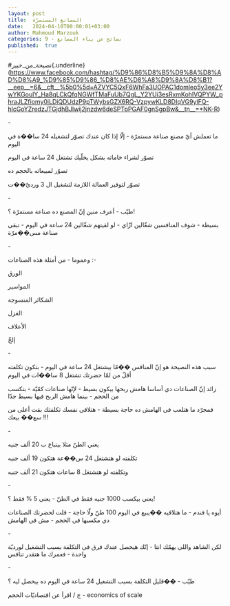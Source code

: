 ```yaml
---
layout: post
title:  المصانع المستمرّة
date:   2024-04-10T00:00:01+03:00
author: Mahmoud Marzouk
categories: 9 - نصائح عن بناء المصانع
published:  true
---
```

\#نصيحة_من_خبير{.underline}(https://www.facebook.com/hashtag/%D9%86%D8%B5%D9%8A%D8%AD%D8%A9_%D9%85%D9%86_%D8%AE%D8%A8%D9%8A%D8%B1?__eep__=6&__cft__%5b0%5d=AZVYC5QxF6WhFa3UOPAC1domleo5y3ee2YwYKGoulY_Ha8qLCkQfqNGWfTMaFuUb7QgL_Y2YUi3esRxmKohIVQPYW_phraJLZfiomy0iLDiQDUdzP9pTWybsGZX6RQ-VzpywKLD8DIqVG9ylFQ-hlcGoYZredzJTGjdhBJlwij2jnzdw6deSPTpPGAF0gnSgpBw&__tn__=*NK-R)

\-

ما تعملش أيّ مصنع صناعة مستمرّة - إلّا إذا كان عندك تصوّر
لتشغيله 24 سا��ة في اليوم

تصوّر لشراء خاماته بشكل يخلّيك تشتغل 24 ساعة في اليوم

تصوّر لمبيعاته بالحجم ده

تصوّر لتوفير العمالة اللازمة لتشغيل ال 3 ورديّ��ت

\-

طيّب - أعرف منين إنّ المصنع ده صناعة مستمرّة ؟!

بسيطة - شوف المنافسين شغّالين ازّاي - لو لقيتهم شغّالين 24 ساعة في اليوم -
تبقى صناعة مس��مرّة

\-

وعموما - من أمثلة هذه الصناعات :-

الورق

المواسير

الشكائر المنسوجة

الغزل

الأعلاف

إلخّ

\-

سبب هذه النصيحة هو إنّ المنافس ��مّا بيشتغل 24 ساعة في اليوم - بتكون
تكلفته أقلّ من لمّا حضرتك تشتغل 8 سا��ات في اليوم

زائد إنّ الصناعات دي أساسا هامش ربحها بيكون بسيط - لإنّها صناعات كمّيّة -
بتكسب من الحجم - بينما هامش الربح فيها بسيط جدّا

فمجرّد ما هتلعب في الهامش ده حاجة بسيطة - هتلاقي نفسك تكلفتك بقت أعلى من
سع�� بيعك !!!

\-

يعني الطنّ مثلا بيتباع ب 20 ألف جنيه

تكلفته لو هتشتغل 24 س��عة هتكون 19 ألف جنيه

وتكلفته لو هتشتغل 8 ساعات هتكون 21 ألف جنيه

\-

يعني بيكسب 1000 جنيه فقط في الطنّ - يعني 5 % فقط ؟!

أيوه يا فندم - ما هتلاقيه ��يبيع في اليوم 100 طنّ ولّا حاجة - قلت لحضرتك
الصناعات دي مكسبها في الحجم - مش في الهامش

\-

لكن الشاهد واللي يهمّك انتا - إنّك هيحصل عندك فرق في التكلفة بسبب التشغيل
لورديّة واحدة - فعمرك ما هتقدر تنافس

\-

طيّب - ��قليل التكلفة بسبب التشغيل 24 ساعة في اليوم ده بيحصل ليه
؟

ج / اقرأ عن اقتصاديّات الحجم - economics of scale
